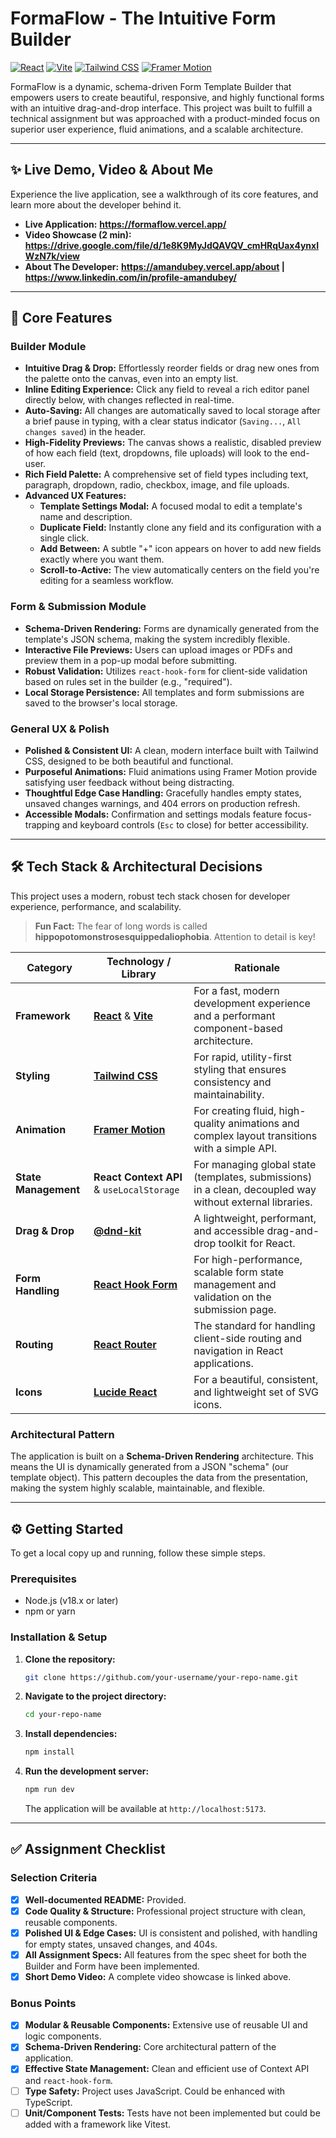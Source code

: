 # FormaFlow - The Intuitive Form Builder

[![React](https://img.shields.io/badge/React-18.2.0-61DAFB?style=for-the-badge&logo=react)](https://reactjs.org/)
[![Vite](https://img.shields.io/badge/Vite-5.2.0-646CFF?style=for-the-badge&logo=vite)](https://vitejs.dev/)
[![Tailwind CSS](https://img.shields.io/badge/Tailwind_CSS-3.4.1-38B2AC?style=for-the-badge&logo=tailwind-css)](https://tailwindcss.com/)
[![Framer Motion](https://img.shields.io/badge/Framer_Motion-10.18.0-0055FF?style=for-the-badge&logo=framer)](https://www.framer.com/motion/)

FormaFlow is a dynamic, schema-driven Form Template Builder that empowers users to create beautiful, responsive, and highly functional forms with an intuitive drag-and-drop interface. This project was built to fulfill a technical assignment but was approached with a product-minded focus on superior user experience, fluid animations, and a scalable architecture.

---

## ✨ Live Demo, Video & About Me

Experience the live application, see a walkthrough of its core features, and learn more about the developer behind it.

*   **Live Application:** **https://formaflow.vercel.app/**
*   **Video Showcase (2 min):** **https://drive.google.com/file/d/1e8K9MyJdQAVQV_cmHRqUax4ynxIWzN7k/view**
*   **About The Developer:** **https://amandubey.vercel.app/about | https://www.linkedin.com/in/profile-amandubey/**

---

## 🚀 Core Features

### Builder Module
*   **Intuitive Drag & Drop:** Effortlessly reorder fields or drag new ones from the palette onto the canvas, even into an empty list.
*   **Inline Editing Experience:** Click any field to reveal a rich editor panel directly below, with changes reflected in real-time.
*   **Auto-Saving:** All changes are automatically saved to local storage after a brief pause in typing, with a clear status indicator (`Saving...`, `All changes saved`) in the header.
*   **High-Fidelity Previews:** The canvas shows a realistic, disabled preview of how each field (text, dropdowns, file uploads) will look to the end-user.
*   **Rich Field Palette:** A comprehensive set of field types including text, paragraph, dropdown, radio, checkbox, image, and file uploads.
*   **Advanced UX Features:**
    *   **Template Settings Modal:** A focused modal to edit a template's name and description.
    *   **Duplicate Field:** Instantly clone any field and its configuration with a single click.
    *   **Add Between:** A subtle "+" icon appears on hover to add new fields exactly where you want them.
    *   **Scroll-to-Active:** The view automatically centers on the field you're editing for a seamless workflow.

### Form & Submission Module
*   **Schema-Driven Rendering:** Forms are dynamically generated from the template's JSON schema, making the system incredibly flexible.
*   **Interactive File Previews:** Users can upload images or PDFs and preview them in a pop-up modal before submitting.
*   **Robust Validation:** Utilizes `react-hook-form` for client-side validation based on rules set in the builder (e.g., "required").
*   **Local Storage Persistence:** All templates and form submissions are saved to the browser's local storage.

### General UX & Polish
*   **Polished & Consistent UI:** A clean, modern interface built with Tailwind CSS, designed to be both beautiful and functional.
*   **Purposeful Animations:** Fluid animations using Framer Motion provide satisfying user feedback without being distracting.
*   **Thoughtful Edge Case Handling:** Gracefully handles empty states, unsaved changes warnings, and 404 errors on production refresh.
*   **Accessible Modals:** Confirmation and settings modals feature focus-trapping and keyboard controls (`Esc` to close) for better accessibility.

---

## 🛠️ Tech Stack & Architectural Decisions

This project uses a modern, robust tech stack chosen for developer experience, performance, and scalability.

> **Fun Fact:** The fear of long words is called **hippopotomonstrosesquippedaliophobia**. Attention to detail is key!

| Category           | Technology / Library                                                                | Rationale                                                                                                 |
| ------------------ | ----------------------------------------------------------------------------------- | --------------------------------------------------------------------------------------------------------- |
| **Framework**      | [**React**](https://reactjs.org/) & [**Vite**](https://vitejs.dev/)                   | For a fast, modern development experience and a performant component-based architecture.                  |
| **Styling**        | [**Tailwind CSS**](https://tailwindcss.com/)                                        | For rapid, utility-first styling that ensures consistency and maintainability.                            |
| **Animation**      | [**Framer Motion**](https://www.framer.com/motion/)                                 | For creating fluid, high-quality animations and complex layout transitions with a simple API.             |
| **State Management** | **React Context API** & `useLocalStorage`                                           | For managing global state (templates, submissions) in a clean, decoupled way without external libraries.  |
| **Drag & Drop**    | [**@dnd-kit**](https://dndkit.com/)                                                 | A lightweight, performant, and accessible drag-and-drop toolkit for React.                                |
| **Form Handling**  | [**React Hook Form**](https://react-hook-form.com/)                                 | For high-performance, scalable form state management and validation on the submission page.               |
| **Routing**        | [**React Router**](https://reactrouter.com/)                                        | The standard for handling client-side routing and navigation in React applications.                       |
| **Icons**          | [**Lucide React**](https://lucide.dev/)                                             | For a beautiful, consistent, and lightweight set of SVG icons.                                            |

### Architectural Pattern
The application is built on a **Schema-Driven Rendering** architecture. This means the UI is dynamically generated from a JSON "schema" (our template object). This pattern decouples the data from the presentation, making the system highly scalable, maintainable, and flexible.

---

## ⚙️ Getting Started

To get a local copy up and running, follow these simple steps.

### Prerequisites

*   Node.js (v18.x or later)
*   npm or yarn

### Installation & Setup

1.  **Clone the repository:**
    ```bash
    git clone https://github.com/your-username/your-repo-name.git
    ```
2.  **Navigate to the project directory:**
    ```bash
    cd your-repo-name
    ```
3.  **Install dependencies:**
    ```bash
    npm install
    ```
4.  **Run the development server:**
    ```bash
    npm run dev
    ```
    The application will be available at `http://localhost:5173`.

---

## ✅ Assignment Checklist

### Selection Criteria
- [x] **Well-documented README:** Provided.
- [x] **Code Quality & Structure:** Professional project structure with clean, reusable components.
- [x] **Polished UI & Edge Cases:** UI is consistent and polished, with handling for empty states, unsaved changes, and 404s.
- [x] **All Assignment Specs:** All features from the spec sheet for both the Builder and Form have been implemented.
- [x] **Short Demo Video:** A complete video showcase is linked above.

### Bonus Points
- [x] **Modular & Reusable Components:** Extensive use of reusable UI and logic components.
- [x] **Schema-Driven Rendering:** Core architectural pattern of the application.
- [x] **Effective State Management:** Clean and efficient use of Context API and `react-hook-form`.
- [ ] **Type Safety:** Project uses JavaScript. Could be enhanced with TypeScript.
- [ ] **Unit/Component Tests:** Tests have not been implemented but could be added with a framework like Vitest.
